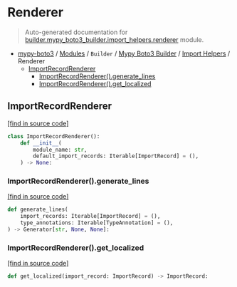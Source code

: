 # Renderer

> Auto-generated documentation for [builder.mypy_boto3_builder.import_helpers.renderer](https://github.com/vemel/mypy_boto3/blob/master/builder/mypy_boto3_builder/import_helpers/renderer.py) module.

- [mypy-boto3](../../../README.md#mypy_boto3) / [Modules](../../../MODULES.md#mypy-boto3-modules) / `Builder` / [Mypy Boto3 Builder](../index.md#mypy-boto3-builder) / [Import Helpers](index.md#import-helpers) / Renderer
    - [ImportRecordRenderer](#importrecordrenderer)
        - [ImportRecordRenderer().generate_lines](#importrecordrenderergenerate_lines)
        - [ImportRecordRenderer().get_localized](#importrecordrendererget_localized)

## ImportRecordRenderer

[[find in source code]](https://github.com/vemel/mypy_boto3/blob/master/builder/mypy_boto3_builder/import_helpers/renderer.py#L12)

```python
class ImportRecordRenderer():
    def __init__(
        module_name: str,
        default_import_records: Iterable[ImportRecord] = (),
    ) -> None:
```

### ImportRecordRenderer().generate_lines

[[find in source code]](https://github.com/vemel/mypy_boto3/blob/master/builder/mypy_boto3_builder/import_helpers/renderer.py#L68)

```python
def generate_lines(
    import_records: Iterable[ImportRecord] = (),
    type_annotations: Iterable[TypeAnnotation] = (),
) -> Generator[str, None, None]:
```

### ImportRecordRenderer().get_localized

[[find in source code]](https://github.com/vemel/mypy_boto3/blob/master/builder/mypy_boto3_builder/import_helpers/renderer.py#L60)

```python
def get_localized(import_record: ImportRecord) -> ImportRecord:
```
